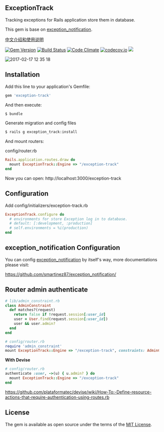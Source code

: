 ExceptionTrack
--------------

Tracking exceptions for Rails application store them in database.

This gem is base on [exception_notification](https://github.com/smartinez87/exception_notification/).

[中文介绍和使用说明](https://ruby-china.org/topics/32325)

[![Gem Version](https://badge.fury.io/rb/exception-track.svg)](https://badge.fury.io/rb/exception-track) [![Build Status](https://travis-ci.org/rails-engine/exception-track.svg)](https://travis-ci.org/rails-engine/exception-track) [![Code Climate](https://codeclimate.com/github/rails-engine/exception-track/badges/gpa.svg)](https://codeclimate.com/github/rails-engine/exception-track) [![codecov.io](https://codecov.io/github/rails-engine/exception-track/coverage.svg?branch=master)](https://codecov.io/github/rails-engine/exception-track?branch=master) [![](http://inch-ci.org/github/rails-engine/exception-track.svg?branch=master)](http://inch-ci.org/github/rails-engine/exception-track?branch=master)

![2017-02-17 12 35 18](https://cloud.githubusercontent.com/assets/5518/23052599/8e267c02-f50d-11e6-8d6e-cef0cc1991b7.png)

## Installation

Add this line to your application's Gemfile:

```ruby
gem 'exception-track'
```

And then execute:

```bash
$ bundle
```

Generate migration and config files

```bash
$ rails g exception_track:install
```

And mount routers:

config/router.rb

```rb
Rails.application.routes.draw do
  mount ExceptionTrack::Engine => "/exception-track"
end
```

Now you can open: http://localhost:3000/exception-track

## Configuration

Add config/initializers/exception-track.rb

```rb
ExceptionTrack.configure do
  # environments for store Exception log in to database.
  # default: [:development, :production]
  # self.environments = %i(production)
end
```

## exception_notification Configuration

You can config [exception_notification](https://github.com/smartinez87/exception_notification/) by itself's way, more documentations please visit:

https://github.com/smartinez87/exception_notification/

## Router admin authenticate

```rb
# lib/admin_constraint.rb
class AdminConstraint
  def matches?(request)
    return false if !request.session[:user_id]
    user = User.find(request.session[:user_id])
    user && user.admin?
  end
end

# config/router.rb
require 'admin_constraint'
mount ExceptionTrack::Engine => "/exception-track", constraints: AdminConstraint.new
```

**With Devise**

```rb
# config/router.rb
authenticate :user, ->(u) { u.admin? } do
  mount ExceptionTrack::Engine => "/exception-track"
end
```

https://github.com/plataformatec/devise/wiki/How-To:-Define-resource-actions-that-require-authentication-using-routes.rb

## License

The gem is available as open source under the terms of the [MIT License](http://opensource.org/licenses/MIT).
